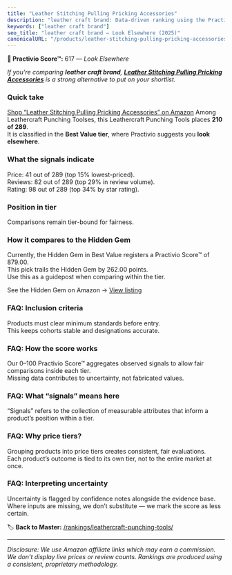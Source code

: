 ```yaml
---
title: "Leather Stitching Pulling Pricking Accessories"
description: "leather craft brand: Data-driven ranking using the Practivio Score™. Positioned by quality, value, demand, findability, momentum."
keywords: ["leather craft brand"]
seo_title: "leather craft brand — Look Elsewhere (2025)"
canonicalURL: "/products/leather-stitching-pulling-pricking-accessories-B0BPPVR8LK/"
---
```


**🚫 Practivio Score™:** 617 — _Look Elsewhere_


*If you're comparing **leather craft brand**, **[Leather Stitching Pulling Pricking Accessories](https://www.amazon.com/dp/B0BPPVR8LK?tag=practivio-20)** is a strong alternative to put on your shortlist.*
### Quick take
[Shop “Leather Stitching Pulling Pricking Accessories” on Amazon](https://www.amazon.com/dp/B0BPPVR8LK?tag=practivio-20)
Among Leathercraft Punching Toolses, this Leathercraft Punching Tools places **210 of 289**.  
It is classified in the **Best Value tier**, where Practivio suggests you **look elsewhere**.

### What the signals indicate
Price: 41 out of 289 (top 15% lowest-priced).  
Reviews: 82 out of 289 (top 29% in review volume).  
Rating: 98 out of 289 (top 34% by star rating).  

### Position in tier
Comparisons remain tier-bound for fairness.

### How it compares to the Hidden Gem
Currently, the Hidden Gem in Best Value registers a Practivio Score™ of 879.00.  
This pick trails the Hidden Gem by 262.00 points.  
Use this as a guidepost when comparing within the tier.  

See the Hidden Gem on Amazon → [View listing](https://www.amazon.com/dp/B06ZXYSCYZ?tag=practivio-20)

### FAQ: Inclusion criteria
Products must clear minimum standards before entry.  
This keeps cohorts stable and designations accurate.

### FAQ: How the score works
Our 0–100 Practivio Score™ aggregates observed signals to allow fair comparisons inside each tier.  
Missing data contributes to uncertainty, not fabricated values.

### FAQ: What “signals” means here
“Signals” refers to the collection of measurable attributes that inform a product’s position within a tier.

### FAQ: Why price tiers?
Grouping products into price tiers creates consistent, fair evaluations.  
Each product’s outcome is tied to its own tier, not to the entire market at once.

### FAQ: Interpreting uncertainty
Uncertainty is flagged by confidence notes alongside the evidence base.  
Where inputs are missing, we don’t substitute — we mark the score as less certain.


🏷️ **Back to Master:** [/rankings/leathercraft-punching-tools/](/rankings/leathercraft-punching-tools/)

---
_Disclosure: We use Amazon affiliate links which may earn a commission. We don’t display live prices or review counts. Rankings are produced using a consistent, proprietary methodology._
